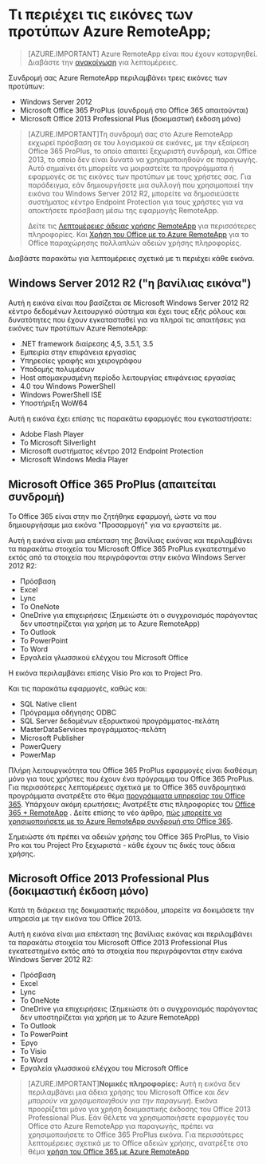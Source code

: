 <properties
    pageTitle="Τι περιέχει τις εικόνες των προτύπων Azure RemoteApp; | Microsoft Azure"
    description="Μάθετε περισσότερα σχετικά με τις εικόνες των προτύπων περιλαμβάνεται με το Azure RemoteApp."
    services="remoteapp"
    documentationCenter=""
    authors="lizap"
    manager="mbaldwin" />

<tags
    ms.service="remoteapp"
    ms.workload="compute"
    ms.tgt_pltfrm="na"
    ms.devlang="na"
    ms.topic="get-started-article"
    ms.date="08/15/2016"
    ms.author="elizapo" />

# <a name="what-is-in-the-azure-remoteapp-template-images"></a>Τι περιέχει τις εικόνες των προτύπων Azure RemoteApp;

> [AZURE.IMPORTANT]
> Azure RemoteApp είναι που έχουν καταργηθεί. Διαβάστε την [ανακοίνωση](https://go.microsoft.com/fwlink/?linkid=821148) για λεπτομέρειες.

Συνδρομή σας Azure RemoteApp περιλαμβάνει τρεις εικόνες των προτύπων:


- Windows Server 2012
- Microsoft Office 365 ProPlus (συνδρομή στο Office 365 απαιτούνται)
- Microsoft Office 2013 Professional Plus (δοκιμαστική έκδοση μόνο)

> [AZURE.IMPORTANT]Τη συνδρομή σας στο Azure RemoteApp εκχωρεί πρόσβαση σε του λογισμικού σε εικόνες, με την εξαίρεση Office 365 ProPlus, το οποίο απαιτεί ξεχωριστή συνδρομή, και Office 2013, το οποίο δεν είναι δυνατό να χρησιμοποιηθούν σε παραγωγής. Αυτό σημαίνει ότι μπορείτε να μοιραστείτε τα προγράμματα ή εφαρμογές σε τις εικόνες των προτύπων με τους χρήστες σας. Για παράδειγμα, εάν δημιουργήσετε μια συλλογή που χρησιμοποιεί την εικόνα του Windows Server 2012 R2, μπορείτε να δημοσιεύσετε συστήματος κέντρο Endpoint Protection για τους χρήστες για να αποκτήσετε πρόσβαση μέσω της εφαρμογής RemoteApp.
>
> Δείτε τις [Λεπτομέρειες άδειας χρήσης RemoteApp](remoteapp-licensing.md) για περισσότερες πληροφορίες. Και [Χρήση του Office με το Azure RemoteApp](remoteapp-o365.md) για το Office παραχώρησης πολλαπλών αδειών χρήσης πληροφορίες.

Διαβάστε παρακάτω για λεπτομέρειες σχετικά με τι περιέχει κάθε εικόνα.

## <a name="windows-server-2012-r2--the-vanilla-image"></a>Windows Server 2012 R2 ("η βανίλιας εικόνα")
Αυτή η εικόνα είναι που βασίζεται σε Microsoft Windows Server 2012 R2 κέντρο δεδομένων λειτουργικό σύστημα και έχει τους εξής ρόλους και δυνατότητες που έχουν εγκατασταθεί για να πληροί τις απαιτήσεις για εικόνες των προτύπων Azure RemoteApp:


- .NET framework διαίρεσης 4,5, 3.5.1, 3.5
- Εμπειρία στην επιφάνεια εργασίας
- Υπηρεσίες γραφής και χειρογράφου
- Υποδομής πολυμέσων
- Host απομακρυσμένη περίοδο λειτουργίας επιφάνειας εργασίας
- 4.0 του Windows PowerShell
- Windows PowerShell ISE
- Υποστήριξη WoW64

Αυτή η εικόνα έχει επίσης τις παρακάτω εφαρμογές που εγκαταστήσατε:

- Adobe Flash Player
- Το Microsoft Silverlight
- Microsoft συστήματος κέντρο 2012 Endpoint Protection
- Microsoft Windows Media Player


## <a name="microsoft-office-365-proplus-subscription-required"></a>Microsoft Office 365 ProPlus (απαιτείται συνδρομή)
Το Office 365 είναι στην πιο ζητήθηκε εφαρμογή, ώστε να που δημιουργήσαμε μια εικόνα "Προσαρμογή" για να εργαστείτε με.

Αυτή η εικόνα είναι μια επέκταση της βανίλιας εικόνας και περιλαμβάνει τα παρακάτω στοιχεία του Microsoft Office 365 ProPlus εγκατεστημένο εκτός από τα στοιχεία που περιγράφονται στην εικόνα Windows Server 2012 R2:


- Πρόσβαση
- Excel
- Lync
- Το OneNote
- OneDrive για επιχειρήσεις (Σημειώστε ότι ο συγχρονισμός παράγοντας δεν υποστηρίζεται για χρήση με το Azure RemoteApp)
- Το Outlook
- Το PowerPoint
- Το Word
- Εργαλεία γλωσσικού ελέγχου του Microsoft Office

Η εικόνα περιλαμβάνει επίσης Visio Pro και το Project Pro.

Και τις παρακάτω εφαρμογές, καθώς και:

- SQL Native client
- Πρόγραμμα οδήγησης ODBC
- SQL Server δεδομένων εξορυκτικού προγράμματος-πελάτη
- MasterDataServices προγράμματος-πελάτη
- Microsoft Publisher
- PowerQuery
- PowerMap


Πλήρη λειτουργικότητα του Office 365 ProPlus εφαρμογές είναι διαθέσιμη μόνο για τους χρήστες που έχουν ένα πρόγραμμα του Office 365 ProPlus. Για περισσότερες λεπτομέρειες σχετικά με το Office 365 συνδρομητικά προγράμματα ανατρέξτε στο θέμα [προγράμματα υπηρεσίας του Office 365](http://technet.microsoft.com/library/office-365-plan-options.aspx). Υπάρχουν ακόμη ερωτήσεις; Ανατρέξτε στις πληροφορίες του [Office 365 + RemoteApp](remoteapp-o365.md) . Δείτε επίσης το νέο άρθρο, [πώς μπορείτε να χρησιμοποιήσετε με το Azure RemoteApp συνδρομή στο Office 365](remoteapp-officesubscription.md).

Σημειώστε ότι πρέπει να αδειών χρήσης του Office 365 ProPlus, το Visio Pro και του Project Pro ξεχωριστά - κάθε έχουν τις δικές τους άδεια χρήσης.

## <a name="microsoft-office-2013-professional-plus-trial-only"></a>Microsoft Office 2013 Professional Plus (δοκιμαστική έκδοση μόνο)
Κατά τη διάρκεια της δοκιμαστικής περιόδου, μπορείτε να δοκιμάσετε την υπηρεσία με την εικόνα του Office 2013.

Αυτή η εικόνα είναι μια επέκταση της βανίλιας εικόνας και περιλαμβάνει τα παρακάτω στοιχεία του Microsoft Office 2013 Professional Plus εγκατεστημένο εκτός από τα στοιχεία που περιγράφονται στην εικόνα Windows Server 2012 R2:


- Πρόσβαση
- Excel
- Lync
- Το OneNote
- OneDrive για επιχειρήσεις (Σημειώστε ότι ο συγχρονισμός παράγοντας δεν υποστηρίζεται για χρήση με το Azure RemoteApp)
- Το Outlook
- Το PowerPoint
- Έργο
- Το Visio
- Το Word
- Εργαλεία γλωσσικού ελέγχου του Microsoft Office

> [AZURE.IMPORTANT]**Νομικές πληροφορίες:** Αυτή η εικόνα δεν περιλαμβάνει μια άδεια χρήσης του Microsoft Office και *δεν μπορούν να χρησιμοποιηθούν για την παραγωγή*. Εικόνα προορίζεται μόνο για χρήση δοκιμαστικής έκδοσης του Office 2013 Professional Plus. Εάν θέλετε να χρησιμοποιήσετε εφαρμογές του Office στο Azure RemoteApp για παραγωγής, πρέπει να χρησιμοποιήσετε το Office 365 ProPlus εικόνα. Για περισσότερες λεπτομέρειες σχετικά με το Office αδειών χρήσης, ανατρέξτε στο θέμα [χρήση του Office 365 με Azure RemoteApp](remoteapp-o365.md)
